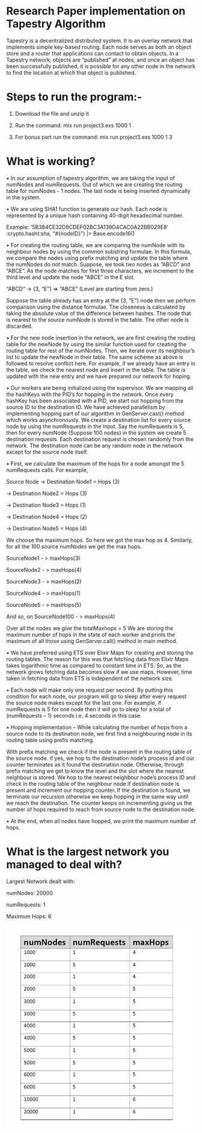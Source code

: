 # Research Paper implementation on Tapestry Algorithm
Tapestry is a decentralized distributed system. It is an overlay network that implements simple
key-based routing. Each node serves as both an object store and a router that applications can
contact to obtain objects. In a Tapestry network, objects are “published” at nodes, and once an
object has been successfully published, it is possible for any other node in the network to find the
location at which that object is published.

# Steps to run the program:-

1. Download the file and unzip it

2. Run the command: mix run project3.exs 1000 1

3. For bonus part run the command: mix run project3.exs 1000 1 3

# What is working?

• In our assumption of tapestry algorithm, we are taking the input of numNodes and numRequests. Out of which we are creating the routing table for numNodes - 1 nodes. The last node is being inserted dynamically in the system.

• We are using SHA1 function to generate our hash. Each node is represented by a unique hash containing 40-digit hexadecimal number.

Example: '5B384CE32D8CDEF02BC3A139D4CAC0A22BB029E8'
:crypto.hash(:sha, "#{nodeID}") |> Base.encode16()

• For creating the routing table, we are comparing the numNode with its neighbour nodes by using the common substring formulae. In this formula, we compare the nodes using prefix matching and update the table where the numNodes do not match. Suppose, we took two nodes as “ABCD” and “ABCE”. As the node matches for first three characters, we increment to the third level and update the node “ABCE” in the E slot.

“ABCD” -> {3, “E”} => “ABCE” (Level are starting from zero.)

Suppose the table already has an entry at the {3, “E”} node then we perform comparison using the distance formulae. The closeness is calculated by taking the absolute value of the difference between hashes. The node that is nearest to the source numNode is stored in the table. The other node is discarded.

• For the new node insertion in the network, we are first creating the routing table for the newNode by using the similar function used for creating the routing table for rest of the numNodes. Then, we iterate over its neighbour’s list to update the newNode in their table. The same scheme as above is followed to resolve conflict here. For example, if we already have an entry in the table, we check the nearest node and insert in the table. The table is updated with the new entry and we have prepared our network for hoping.

• Our workers are being initialized using the supervisor. We are mapping all the hashKeys with the PID’s for hopping in the network. Once every hashKey has been associated with a PID, we start our hopping from the source ID to the destination ID. We have achieved parallelism by implementing hopping part of our algorithm in GenServer.cast() method which works asynchronously. We create a destination list for every source node by using the numRequests in the input. Say the numRequests is 5, then for every numNode (Suppose 100 nodes) in the system we create 5 destination requests. Each destination request is chosen randomly from the network. The destination node can be any random node in the network except for the source node itself.

• First, we calculate the maximum of the hops for a node amongst the 5 numRequests calls.
For example,

Source Node
-> Destination Node1 = Hops (3)

-> Destination Node2 = Hops (3)

-> Destination Node3 = Hops (1)

-> Destination Node4 = Hops (2)

-> Destination Node5 = Hops (4)

We choose the maximum hops. So here we got the max hop as 4.
Similarly, for all the 100 source numNodes we get the max hops.

SourceNode1 - > maxHops(3)

SourceNode2 - > maxHops(4)

SourceNode3 - > maxHops(2)

SourceNode4 - > maxHops(1)

SourceNode5 - > maxHops(5)

And so, on
SourceNode100 - > maxHops(4)


Over all the nodes we give the totalMaxhops = 5
We are storing the maximum number of hops in the state of each worker and prints the maximum of all those using GenServer.call() method in main method.

• We have preferred using ETS over Elixir Maps for creating and storing the routing tables. The reason for this was that fetching data from Elixir Maps takes logarithmic time as compared to constant time in ETS. So, as the network grows fetching data becomes slow if we use maps. However, time taken in fetching data from ETS is independent of the network size.

• Each node will make only one request per second. By putting this condition for each node, our program will go to sleep after every request the source node makes except for the last one. For example, if numRequests is 5 for one node then it will go to sleep for a total of (numRequests – 1) seconds i.e. 4 seconds in this case.

• Hopping implementation – While calculating the number of hops from a source node to its destination node, we first find a neighbouring node in its routing table using prefix matching.

With prefix matching we check if the node is present in the routing table of the source node. if yes, we hop to the destination node’s process id and our counter terminates as it found the destination node. Otherwise, through prefix matching we get to know the level and the slot where the nearest neighbour is stored. We hop to the nearest neighbour node’s process ID and check in the routing table of the neighbour node if destination node is present and increment our hopping counter. If the destination is found, we terminate our recursion otherwise we keep hopping in the same way until we reach the destination. The counter keeps
on incrementing giving us the number of hops required to reach from source node to the destination node.

• At the end, when all nodes have hopped, we print the maximum number of hops.

# What is the largest network you managed to deal with?

Largest Network dealt with:

numNodes: 20000

numRequests: 1

Maximum Hops: 6

![table](https://github.com/Smrati8/Research-Paper-on-Resilient-Tapestry-Overlay/blob/master/Project3/Tapestry.jpg?raw=true)
